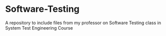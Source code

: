 # Software-Testing
A repository to include files from my professor on Software Testing class in System Test Engineering Course
